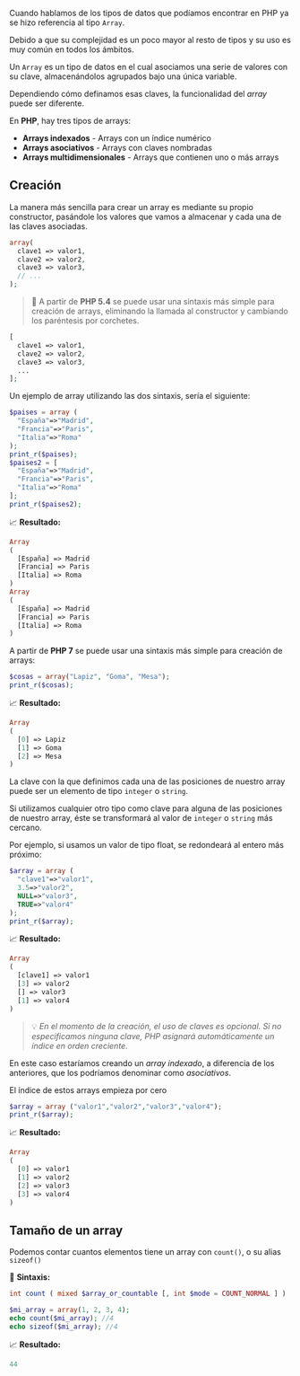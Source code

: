Cuando hablamos de los tipos de datos que podíamos encontrar en PHP ya se hizo referencia al tipo `Array`.

Debido a que su complejidad es un poco mayor al resto de tipos y su uso es muy común en todos los ámbitos.

Un `Array` es un tipo de datos en el cual asociamos una serie de valores con su clave, almacenándolos agrupados bajo una única variable.

Dependiendo cómo definamos esas claves, la funcionalidad del _array_ puede ser diferente.

En **PHP**, hay tres tipos de arrays:

* **Arrays indexados** - Arrays con un índice numérico
* **Arrays asociativos** - Arrays con claves nombradas
* **Arrays multidimensionales** - Arrays que contienen uno o más arrays

## Creación

La manera más sencilla para crear un array es mediante su propio constructor, pasándole los valores que vamos a almacenar y cada una de las claves asociadas. 

```php
array(
  clave1 => valor1,
  clave2 => valor2,
  clave3 => valor3,
  // ...
);
```

> 👼 A partir de **PHP 5.4** se puede usar una sintaxis más simple para creación de arrays, eliminando la llamada al constructor y cambiando los paréntesis por corchetes.

```php
[
  clave1 => valor1,
  clave2 => valor2,
  clave3 => valor3,
  ...
];
```

Un ejemplo de array utilizando las dos sintaxis, sería el siguiente:

```php
$paises = array (
  "España"=>"Madrid",
  "Francia"=>"Paris",
  "Italia"=>"Roma"
);
print_r($paises);
$paises2 = [
  "España"=>"Madrid",
  "Francia"=>"Paris",
  "Italia"=>"Roma"
];
print_r($paises2);
```
📈 **Resultado:**
```php
Array
(
  [España] => Madrid
  [Francia] => Paris
  [Italia] => Roma
)
Array
(
  [España] => Madrid
  [Francia] => Paris
  [Italia] => Roma
)
```

A partir de **PHP 7** se puede usar una sintaxis más simple para creación de arrays:

```php
$cosas = array("Lapiz", "Goma", "Mesa");
print_r($cosas);
```
📈 **Resultado:**
```php
Array
(
  [0] => Lapiz
  [1] => Goma
  [2] => Mesa
)
```

La clave con la que definimos cada una de las posiciones de nuestro array puede ser un elemento de tipo `integer` o `string`.

Si utilizamos cualquier otro tipo como clave para alguna de las posiciones de nuestro array, éste se transformará al valor de `integer` o `string` más cercano.

Por ejemplo, si usamos un valor de tipo float, se redondeará al entero más próximo:

```php
$array = array (
  "clave1"=>"valor1",
  3.5=>"valor2",
  NULL=>"valor3",
  TRUE=>"valor4"
);
print_r($array);
```
📈 **Resultado:**
```php
Array
(
  [clave1] => valor1
  [3] => valor2
  [] => valor3
  [1] => valor4
)
```

> 💡 _En el momento de la creación, el uso de claves es opcional. Si no especificamos ninguna clave, PHP asignará automáticamente un índice en orden creciente._

En este caso estaríamos creando un _array indexado_, a diferencia de los anteriores, que los podríamos denominar como _asociativos_.

El índice de estos arrays empieza por cero

```php
$array = array ("valor1","valor2","valor3","valor4");
print_r($array);
```
📈 **Resultado:**
```php
Array
(
  [0] => valor1
  [1] => valor2
  [2] => valor3
  [3] => valor4
)
```

## Tamaño de un array

Podemos contar cuantos elementos tiene un array con `count()`, o su alias `sizeof()`

📏 **Sintaxis:**
```php
int count ( mixed $array_or_countable [, int $mode = COUNT_NORMAL ] )
```

```php
$mi_array = array(1, 2, 3, 4); 
echo count($mi_array); //4
echo sizeof($mi_array); //4
```
📈 **Resultado:**
```php
44
```